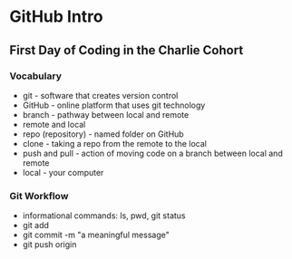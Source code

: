 # GitHub Intro
## First Day of Coding in the Charlie Cohort


### Vocabulary 
- git - software that creates version control 
- GitHub - online platform that uses git technology
- branch - pathway between local and remote
- remote and local 
- repo (repository) - named folder on GitHub
- clone - taking a repo from the remote to the local
- push and pull - action of moving code on a branch between local and remote
- local - your computer

### Git Workflow

- informational commands: ls, pwd, git status
- git add <file-name>
- git commit -m "a meaningful message"
- git push origin <branch name>